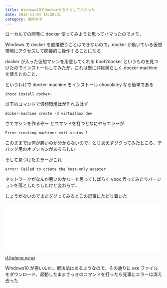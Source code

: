 ```yaml
---
title: Windows10でdockerやろうとしてハマった
date: 2015-11-04 14:20:31
category: 技術ネタ
---
```


ローカルでの開発に docker 使ってみようと思ってハマったのでメモ．

Windows で docker を直接使うことはできないので，docker が動いている仮想環境にアクセスして間接的に操作することになる．

docker が入った仮想マシンを用意してくれる boot2docker というものを見つけたのでインストールしてみたが，これは既に非推奨らしく docker-machine を使えとのこと．

というわけで docker-machine をインストール chocolatey なら簡単である

```
choco install docker-
```

以下のコマンドで仮想環境はが作れるはず

```
docker-machine create -d virtualbox dev
```

さてマシンを作るぞー とコマンドを打つとなにやらエラーが

```
Error creating machine: exit status 1
```

このままでは何が悪いのか分からないので、とりあえずググってみたところ、デバッグ用のオプションがあるらしい

そして見つけたエラーがこれ

```
error: Failed to create the host-only adapter
```

ネットワークがなんか悪いのかなーと思ってしばらく vbox 弄ってみたりバージョンを落としたりしたけど変わらず…

しょうがないのでまたググってみるとこの記事にたどり着いた

<iframe src="//hatenablog-parts.com/embed?url=http%3A%2F%2Fd.hatena.ne.jp%2Fkobarn%2F20150805" title="Vagrantでのhost-only adapterのエラーを回避する方法 on Windows10" class="embed-card embed-webcard" scrolling="no" frameborder="0" style="display: block; width: 100%; height: 155px; max-width: 500px; margin: 10px 0px;"></iframe><cite class="hatena-citation"><a href="https://d.hatena.ne.jp/kobarn/20150805">d.hatena.ne.jp</a></cite>

Windows10 が悪いんか…
解決法はあるようなので、その通りに exe ファイルをダウンロード、起動したままさっきのコマンドを打ったら見事にエラーは消え去った
